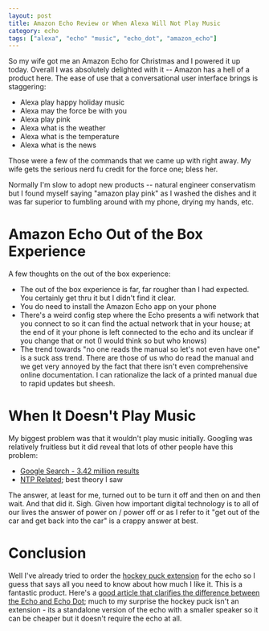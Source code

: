 ```yaml
---
layout: post
title: Amazon Echo Review or When Alexa Will Not Play Music
category: echo
tags: ["alexa", "echo" "music", "echo_dot", "amazon_echo"]
---
```

So my wife got me an Amazon Echo for Christmas and I powered it up today.  Overall I was absolutely delighted with it -- Amazon has a hell of a product here.  The ease of use that a conversational user interface brings is staggering:

* Alexa play happy holiday music
* Alexa may the force be with you
* Alexa play pink
* Alexa what is the weather
* Alexa what is the temperature
* Alexa what is the news

Those were a few of the commands that we came up with right away.  My wife gets the serious nerd fu credit for the force one; bless her.  

Normally I'm slow to adopt new products -- natural engineer conservatism but I found myself saying "amazon play pink" as I washed the dishes and it was far superior to fumbling around with my phone, drying my hands, etc.  

# Amazon Echo Out of the Box Experience

A few thoughts on the out of the box experience: 

* The out of the box experience is far, far rougher than I had expected.  You certainly get thru it but I didn't find it clear.
* You do need to install the Amazon Echo app on your phone
* There's a weird config step where the Echo presents a wifi network that you connect to so it can find the actual network that in your house; at the end of it your phone is left connected to the echo and its unclear if you change that or not (I would think so but who knows)
* The trend towards "no one reads the manual so let's not even have one" is a suck ass trend.  There are those of us who do read the manual and we get very annoyed by the fact that there isn't even comprehensive online documentation.  I can rationalize the lack of a printed manual due to rapid updates but sheesh.

# When It Doesn't Play Music

My biggest problem was that it wouldn't play music initially.  Googling was relatively fruitless but it did reveal that lots of other people have this problem:

* [Google Search - 3.42 million results](https://www.google.com/search?q=amazon+echo+won%27t+play+music&oq=amazon+echo+won%27t+&aqs=chrome.3.0j69i57j0l4.5987j0j7&sourceid=chrome&ie=UTF-8)
* [NTP Related](http://www.echotalk.org/index.php?topic=322.0); best theory I saw

The answer, at least for me, turned out to be turn it off and then on and then wait.  And that did it. Sigh.  Given how important digital technology is to all of our lives the answer of power on / power off or as I refer to it "get out of the car and get back into the car" is a crappy answer at best.

# Conclusion

Well I've already tried to order the [hockey puck extension](https://www.amazon.com/dp/B01DFKC2SO/ref=ods_gw_b_h1_ha_justask_black?pf_rd_r=QMHK561Z7EWPEZQJ1BFX&pf_rd_p=68d26f18-1cf3-45a4-870c-87bf6bd9cee6) for the echo so I guess that says all you need to know about how much I like it. This is a fantastic product.  Here's a [good article that clarifies the difference between the Echo and Echo Dot](http://www.pocket-lint.com/news/136952-amazon-echo-vs-amazon-tap-vs-echo-dot-what-s-the-difference); much to my surprise the hockey puck isn't an extension - its a standalone version of the echo with a smaller speaker so it can be cheaper but it doesn't require the echo at all.